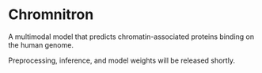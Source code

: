# Chromnitron
A multimodal model that predicts chromatin-associated proteins binding on the human genome.

Preprocessing, inference, and model weights will be released shortly.
